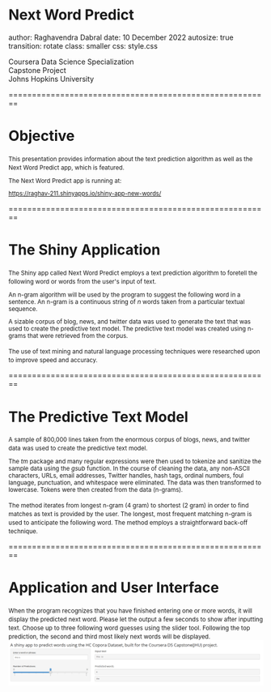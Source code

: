 Next Word Predict
========================================================
author: Raghavendra Dabral
date: 10 December 2022
autosize: true
transition: rotate
class: smaller
css: style.css

Coursera Data Science Specialization<br />
Capstone Project<br />
Johns Hopkins University<br />

========================================================
# **Objective**

<small>
This presentation provides information about the text prediction algorithm as well as the Next Word Predict app, which is featured.

The Next Word Predict app is running at:

<a target="_blank" href="https://raghav-211.shinyapps.io/shiny-app-new-words/">https://raghav-211.shinyapps.io/shiny-app-new-words/</a>

</small>

========================================================
# **The Shiny Application**

<small>
The Shiny app called Next Word Predict employs a text prediction algorithm to foretell 
the following word or words from the user's input of text.

An n-gram algorithm will be used by the program to suggest the following word in 
a sentence. An n-gram is a continuous string of *n* words taken from a particular textual sequence.

A sizable corpus of blog, news, and twitter data was used to generate the text that 
was used to create the predictive text model. The predictive text model was created 
using n-grams that were retrieved from the corpus.

The use of text mining and natural language processing techniques were researched upon 
to improve speed and accuracy.
</small>

========================================================
# **The Predictive Text Model**

<small>
A sample of 800,000 lines taken from the enormous corpus of blogs, news, and twitter data 
was used to create the predictive text model.

The *tm* package and many regular expressions were then used to tokenize and sanitize 
the sample data using the *gsub* function. In the course of cleaning the data, any 
non-ASCII characters, URLs, email addresses, Twitter handles, hash tags, ordinal numbers, 
foul language, punctuation, and whitespace were eliminated. The data was then transformed 
to lowercase. Tokens were then created from the data (n-grams).

The method iterates from longest n-gram (4 gram) to shortest (2 gram) in order 
to find matches as text is provided by the user. The longest, most frequent matching 
n-gram is used to anticipate the following word. The method employs a straightforward 
back-off technique.
</small>

========================================================
# **Application and User Interface**

<small>
When the program recognizes that you have finished entering one or more words, it will 
display the predicted next word. Please let the output a few seconds to show after 
inputting text. Choose up to three following word guesses using the slider tool. Following 
the top prediction, the second and third most likely next words will be displayed.
</small>

<img src="next-word-predict-ui.png">
